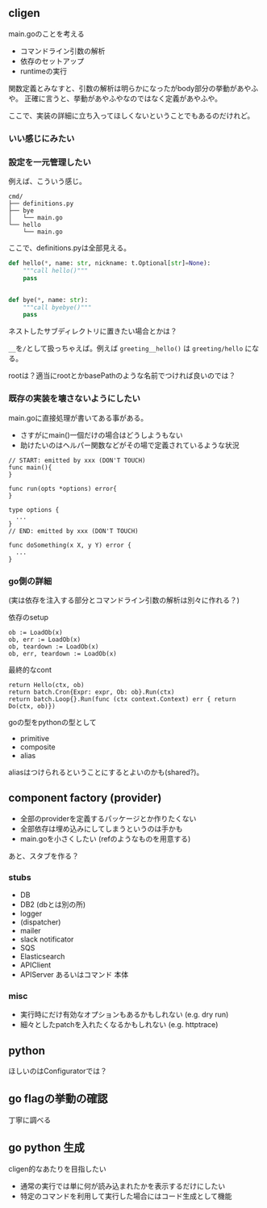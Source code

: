 ## cligen

main.goのことを考える

- コマンドライン引数の解析
- 依存のセットアップ
- runtimeの実行

関数定義とみなすと、引数の解析は明らかになったがbody部分の挙動があやふや。
正確に言うと、挙動があやふやなのではなく定義があやふや。

ここで、実装の詳細に立ち入ってほしくないということでもあるのだけれど。

### いい感じにみたい

### 設定を一元管理したい

例えば、こういう感じ。

```
cmd/
├── definitions.py
├── bye
│   └── main.go
└── hello
    └── main.go
```

ここで、definitions.pyは全部見える。

```python
def hello(*, name: str, nickname: t.Optional[str]=None):
    """call hello()"""
    pass


def bye(*, name: str):
    """call byebye()"""
    pass
```

ネストしたサブディレクトリに置きたい場合とかは？

`__`を`/`として扱っちゃえば。例えば `greeting__hello()` は `greeting/hello` になる。

rootは？適当にrootとかbasePathのような名前でつければ良いのでは？


### 既存の実装を壊さないようにしたい

main.goに直接処理が書いてある事がある。

- さすがにmain()一個だけの場合はどうしようもない
- 助けたいのはヘルパー関数などがその場で定義されているような状況

```
// START: emitted by xxx (DON'T TOUCH)
func main(){
}

func run(opts *options) error{
}

type options {
  ...
}
// END: emitted by xxx (DON'T TOUCH)

func doSomething(x X, y Y) error {
  ...
}
```

### go側の詳細

(実は依存を注入する部分とコマンドライン引数の解析は別々に作れる？)

依存のsetup

```
ob := LoadOb(x)
ob, err := LoadOb(x)
ob, teardown := LoadOb(x)
ob, err, teardown := LoadOb(x)
```

最終的なcont

```
return Hello(ctx, ob)
return batch.Cron{Expr: expr, Ob: ob}.Run(ctx)
return batch.Loop{}.Run(func (ctx context.Context) err { return Do(ctx, ob)})
```

goの型をpythonの型として

- primitive
- composite
- alias

aliasはつけられるということにするとよいのかも(shared?)。

## component factory (provider)

- 全部のproviderを定義するパッケージとか作りたくない
- 全部依存は埋め込みにしてしまうというのは手かも
- main.goを小さくしたい (refのようなものを用意する)

あと、スタブを作る？

### stubs

- DB
- DB2 (dbとは別の所)
- logger
- (dispatcher)
- mailer
- slack notificator
- SQS
- Elasticsearch
- APIClient
- APIServer あるいはコマンド 本体

### misc

- 実行時にだけ有効なオプションもあるかもしれない (e.g. dry run)
- 細々としたpatchを入れたくなるかもしれない (e.g. httptrace)

## python

ほしいのはConfiguratorでは？

## go flagの挙動の確認

丁寧に調べる

## go python 生成

cligen的なあたりを目指したい

- 通常の実行では単に何が読み込まれたかを表示するだけにしたい
- 特定のコマンドを利用して実行した場合にはコード生成として機能
